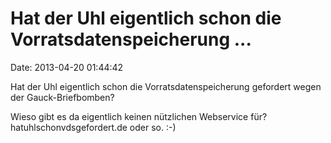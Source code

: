Hat der Uhl eigentlich schon die Vorratsdatenspeicherung \...
=============================================================

Date: 2013-04-20 01:44:42

Hat der Uhl eigentlich schon die Vorratsdatenspeicherung gefordert wegen
der Gauck-Briefbomben?

Wieso gibt es da eigentlich keinen nützlichen Webservice für?
hatuhlschonvdsgefordert.de oder so. :-)
